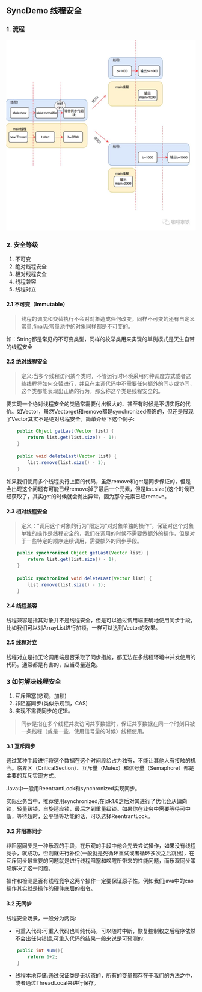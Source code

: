 ## SyncDemo 线程安全

### 1. 流程
![](image/sync.jpeg)

### 2. 安全等级
1. 不可变
2. 绝对线程安全
3. 相对线程安全
4. 线程兼容
5. 线程对立

#### 2.1 不可变（Immutable）
> 线程的调度和交替执行不会对对象造成任何改变。同样不可变的还有自定义常量,final及常量池中的对象同样都是不可变的。

如：String都是常见的不可变类型，同样的枚举类用来实现的单例模式是天生自带的线程安全

#### 2.2 绝对线程安全
> 定义:当多个线程访问某个类时，不管运行时环境采用何种调度方式或者这些线程将如何交替进行，并且在主调代码中不需要任何额外的同步或协同，这个类都能表现出正确的行为，那么称这个类是线程安全的。

要实现一个绝对线程安全的类通常需要付出很大的、甚至有时候是不切实际的代价。如Vector，虽然Vectorget和remove都是synchronized修饰的，但还是展现了Vector其实不是绝对线程安全。简单介绍下这个例子:

```java
    public Object getLast(Vector list) {
        return list.get(list.size() - 1);
    }

    public void deleteLast(Vector list) {
        list.remove(list.size() - 1);
    }
```
如果我们使用多个线程执行上面的代码，虽然remove和get是同步保证的，但是会出现这个问题有可能已经remove掉了最后一个元素，但是list.size()这个时候已经获取了，其实get的时候就会抛出异常，因为那个元素已经remove。

#### 2.3 相对线程安全
> 定义：“调用这个对象的行为”限定为“对对象单独的操作”。保证对这个对象单独的操作是线程安全的，我们在调用的时候不需要做额外的操作，但是对于一些特定的顺序连续调用，需要额外的同步手段。
```java
    public synchronized Object getLast(Vector list) {
        return list.get(list.size() - 1);
    }

    public synchronized void deleteLast(Vector list) {
        list.remove(list.size() - 1);
    }
```

#### 2.4 线程兼容
线程兼容是指其对象并不是线程安全，但是可以通过调用端正确地使用同步手段，比如我们可以对ArrayList进行加锁，一样可以达到Vector的效果。

#### 2.5 线程对立
线程对立是指无论调用端是否采取了同步措施，都无法在多线程环境中并发使用的代码。通常都是有害的，应当尽量避免。

### 3 如何解决线程安全
1. 互斥阻塞(悲观，加锁)
2. 非阻塞同步(类似乐观锁，CAS)
3. 实现不需要同步的逻辑。

> 同步是指在多个线程并发访问共享数据时，保证共享数据在同一个时刻只被一条线程（或是一些，使用信号量的时候）线程使用。

#### 3.1 互斥同步
通过某种手段进行将这个数据在这个时间段给占为独有，不能让其他人有接触的机会。临界区（CriticalSection）、互斥量（Mutex）和信号量（Semaphore）都是主要的互斥实现方式。

Java中一般用ReentrantLock和synchronized实现同步。 

实际业务当中，推荐使用synchronized,在jdk1.6之后对其进行了优化会从偏向锁，轻量级锁，自旋适应锁，最后才到重量级锁。如果你在业务中需要等待可中断，等待超时，公平锁等功能的话，可以选择ReentrantLock。

#### 3.2 非阻塞同步
非阻塞同步是一种乐观的手段，在乐观的手段中他会先去尝试操作，如果没有线程竞争，就成功，否则就进行补偿(一般就是死循环重试或者循环多次之后跳出)，在互斥同步最重要的问题就是进行线程阻塞和唤醒所带来的性能问题，而乐观同步策略解决了这一问题。

操作和检测是否有线程竞争这两个操作一定要保证原子性。例如我们java中的cas操作其实就是操作的硬件底层的指令。

#### 3.2 无同步

线程安全场景，一般分为两类:
- 可重入代码:可重入代码也叫纯代码，可以随时中断，恢复控制权之后程序依然不会出任何错误,可重入代码的结果一般来说是可预测的:
```java
    public int sum(){
        return 1+2;
    }
```

- 线程本地存储:通过保证类是无状态的，所有的变量都存在于我们的方法之中，或者通过ThreadLocal来进行保存。